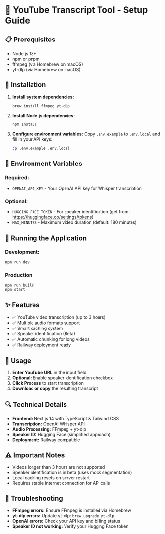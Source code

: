 # 🎥 YouTube Transcript Tool - Setup Guide

## 📋 Prerequisites

- Node.js 18+ 
- npm or pnpm
- ffmpeg (via Homebrew on macOS)
- yt-dlp (via Homebrew on macOS)

## 🔧 Installation

1. **Install system dependencies:**
   ```bash
   brew install ffmpeg yt-dlp
   ```

2. **Install Node.js dependencies:**
   ```bash
   npm install
   ```

3. **Configure environment variables:**
   Copy `.env.example` to `.env.local` and fill in your API keys:
   ```bash
   cp .env.example .env.local
   ```

## 🔑 Environment Variables

### Required:
- `OPENAI_API_KEY` - Your OpenAI API key for Whisper transcription

### Optional:
- `HUGGING_FACE_TOKEN` - For speaker identification (get from: https://huggingface.co/settings/tokens)
- `MAX_MINUTES` - Maximum video duration (default: 180 minutes)

## 🚀 Running the Application

### Development:
```bash
npm run dev
```

### Production:
```bash
npm run build
npm start
```

## ✨ Features

- ✅ YouTube video transcription (up to 3 hours)
- ✅ Multiple audio formats support
- ✅ Smart caching system
- ✅ Speaker identification (Beta)
- ✅ Automatic chunking for long videos
- ✅ Railway deployment ready

## 🎯 Usage

1. **Enter YouTube URL** in the input field
2. **Optional:** Enable speaker identification checkbox
3. **Click Process** to start transcription
4. **Download or copy** the resulting transcript

## 🔍 Technical Details

- **Frontend:** Next.js 14 with TypeScript & Tailwind CSS
- **Transcription:** OpenAI Whisper API
- **Audio Processing:** FFmpeg + yt-dlp
- **Speaker ID:** Hugging Face (simplified approach)
- **Deployment:** Railway compatible

## ⚠️ Important Notes

- Videos longer than 3 hours are not supported
- Speaker identification is in beta (uses mock segmentation)
- Local caching resets on server restart
- Requires stable internet connection for API calls

## 🐛 Troubleshooting

- **FFmpeg errors:** Ensure FFmpeg is installed via Homebrew
- **yt-dlp errors:** Update yt-dlp: `brew upgrade yt-dlp`
- **OpenAI errors:** Check your API key and billing status
- **Speaker ID not working:** Verify your Hugging Face token